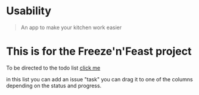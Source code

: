 # Usability
> An app to make your kitchen work easier


# This is for the Freeze'n'Feast project

To be directed to the todo list [click me](https://github.com/users/itsMe-Manar/projects/1)

in this list you can add an issue "task" you can drag it to one of the columns depending on the status and progress.
